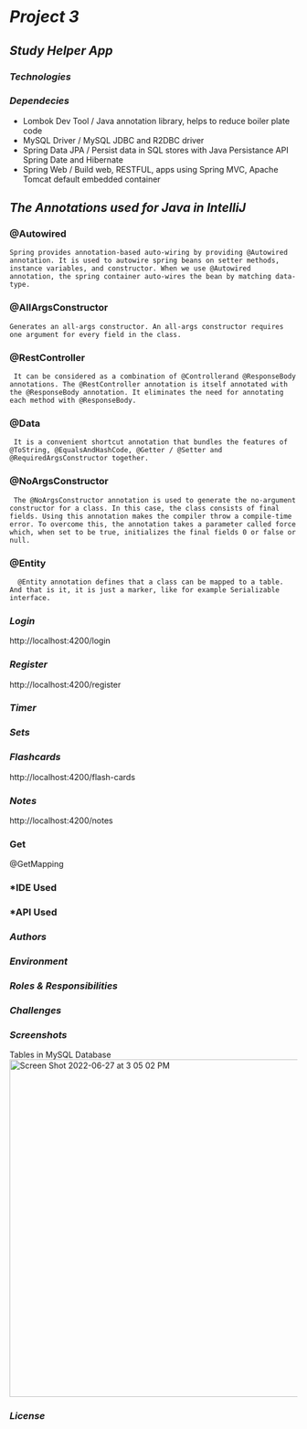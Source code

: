 # *Project 3*
## *Study Helper App*


### *Technologies*

### *Dependecies*
- Lombok Dev Tool /  Java annotation library, helps to reduce boiler plate code
- MySQL Driver /  MySQL JDBC and R2DBC driver
- Spring Data JPA /  Persist data in SQL stores with Java Persistance API Spring Date and Hibernate
- Spring Web /  Build web, RESTFUL, apps using Spring MVC, Apache Tomcat default embedded container

## *The Annotations used for Java in IntelliJ*
   ### **@Autowired**
    Spring provides annotation-based auto-wiring by providing @Autowired annotation. It is used to autowire spring beans on setter methods, instance variables, and constructor. When we use @Autowired annotation, the spring container auto-wires the bean by matching data-type.
  ### **@AllArgsConstructor**
    Generates an all-args constructor. An all-args constructor requires one argument for every field in the class.
  ### **@RestController**
     It can be considered as a combination of @Controllerand @ResponseBody annotations. The @RestController annotation is itself annotated with the @ResponseBody annotation. It eliminates the need for annotating each method with @ResponseBody.
### **@Data**
     It is a convenient shortcut annotation that bundles the features of @ToString, @EqualsAndHashCode, @Getter / @Setter and @RequiredArgsConstructor together.
### **@NoArgsConstructor** 
     The @NoArgsConstructor annotation is used to generate the no-argument constructor for a class. In this case, the class consists of final fields. Using this annotation makes the compiler throw a compile-time error. To overcome this, the annotation takes a parameter called force which, when set to be true, initializes the final fields 0 or false or null.
### **@Entity**      
      @Entity annotation defines that a class can be mapped to a table. And that is it, it is just a marker, like for example Serializable interface.

 ### *Login*
 http://localhost:4200/login
     
 ### *Register* 
 http://localhost:4200/register
 
 ### *Timer*
  
 ### *Sets*
 
 ### *Flashcards*
 http://localhost:4200/flash-cards
 ### *Notes*
 http://localhost:4200/notes
### Get
@GetMapping
### *IDE Used

### *API Used

 
### *Authors*
 
### *Environment*

### *Roles & Responsibilities*

### *Challenges*

### *Screenshots*
Tables in MySQL Database
<img width="591" alt="Screen Shot 2022-06-27 at 3 05 02 PM" src="https://user-images.githubusercontent.com/74020237/176016961-b22adda0-6693-4625-927c-bb9ca23be39a.png">

### *License*
     
     
 
